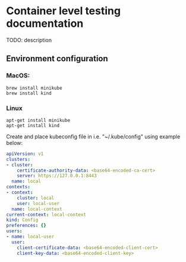 # Container level testing documentation

TODO: description

## Environment configuration
### MacOS:

```commandline
brew install minikube
brew install kind
```

### Linux
```commandline
apt-get install minikube
apt-get install kind
```


Create and place kubeconfig file in i.e. "~/.kube/config" using example below:

```yaml
apiVersion: v1
clusters:
- cluster:
    certificate-authority-data: <base64-encoded-ca-cert>
    server: https://127.0.0.1:8443
  name: local
contexts:
- context:
    cluster: local
    user: local-user
  name: local-context
current-context: local-context
kind: Config
preferences: {}
users:
- name: local-user
  user:
    client-certificate-data: <base64-encoded-client-cert>
    client-key-data: <base64-encoded-client-key>
```




